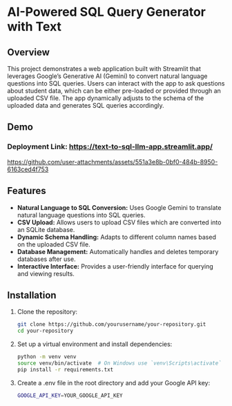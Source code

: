 # AI-Powered SQL Query Generator with Text

## Overview

This project demonstrates a web application built with Streamlit that leverages Google’s Generative AI (Gemini) to convert natural language questions into SQL queries. Users can interact with the app to ask questions about student data, which can be either pre-loaded or provided through an uploaded CSV file. The app dynamically adjusts to the schema of the uploaded data and generates SQL queries accordingly.

## Demo
### Deployment Link: https://text-to-sql-llm-app.streamlit.app/

https://github.com/user-attachments/assets/551a3e8b-0bf0-484b-8950-6163ced4f753



## Features

- **Natural Language to SQL Conversion:** Uses Google Gemini to translate natural language questions into SQL queries.
- **CSV Upload:** Allows users to upload CSV files which are converted into an SQLite database.
- **Dynamic Schema Handling:** Adapts to different column names based on the uploaded CSV file.
- **Database Management:** Automatically handles and deletes temporary databases after use.
- **Interactive Interface:** Provides a user-friendly interface for querying and viewing results.

## Installation

1. Clone the repository:

   ```sh
   git clone https://github.com/yourusername/your-repository.git
   cd your-repository

2. Set up a virtual environment and install dependencies:

   ```sh
   python -m venv venv
   source venv/bin/activate  # On Windows use `venv\Scripts\activate`
   pip install -r requirements.txt
   
3. Create a .env file in the root directory and add your Google API key:

   ```sh
   GOOGLE_API_KEY=YOUR_GOOGLE_API_KEY

